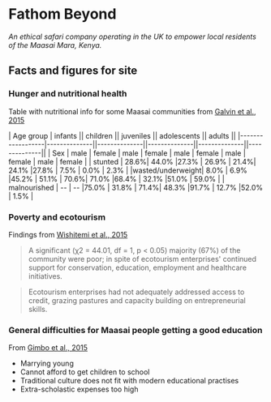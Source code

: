 # Fathom Beyond
_An ethical safari company operating in the UK to empower local residents of the Maasai Mara, Kenya._

## Facts and figures for site

### Hunger and nutritional health

Table with nutritional info for some Maasai communities from [Galvin et al., 2015](http://link.springer.com/article/10.1007/s10745-015-9749-x)

|    Age group     |    infants   ||   children   ||   juveniles  || adolescents  ||    adults    ||
|------------------|--------------||--------------||--------------||--------------||--------------||
|       Sex        | male | female | male | female | male | female | male | female | male | female |
|     stunted      | 28.6%|  44.0% |27.3% |  26.9% | 21.4%|  24.1% |27.8% |  7.5%  | 0.0% |  2.3%  |
|wasted/underweight| 8.0% |  6.9%  |45.2% |  51.1% | 70.6%|  71.0% |68.4% |  32.1% |51.0% |  59.0% |
|   malnourished   |  --  |   --   |75.0% |  31.8% | 71.4%|  48.3% |91.7% |  12.7% |52.0% |  1.5%  |


### Poverty and ecotourism

Findings from [Wishitemi et al., 2015](http://www.sciencedirect.com/science/article/pii/S221197361500063X)

> A significant (χ2 = 44.01, df = 1, p < 0.05) majority (67%) of the community were poor; in spite of ecotourism enterprises' continued support for conservation, education, employment and healthcare initiatives.

>Ecotourism enterprises had not adequately addressed access to credit, grazing pastures and capacity building on entrepreneurial skills.

### General difficulties for Maasai people getting a good education

From [Gimbo et al., 2015](http://knowledge.e.southern.edu/ijbpgd/vol1/iss1/5/)

- Marrying young
- Cannot afford to get children to school
- Traditional culture does not fit with modern educational practises
- Extra-scholastic expenses too high
